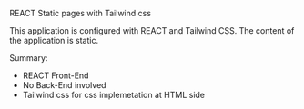 REACT Static pages with Tailwind css

This application is configured with REACT and Tailwind CSS. The content of the application is static.

Summary:
- REACT Front-End
- No Back-End involved
- Tailwind css for css implemetation at HTML side